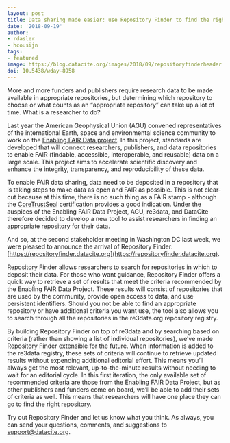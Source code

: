```yaml
---
layout: post
title: Data sharing made easier: use Repository Finder to find the right repository for your data.
date: '2018-09-19'
author: 
- rdasler
- hcousijn
tags:
- featured
image: https://blog.datacite.org/images/2018/09/repositoryfinderheader.png
doi: 10.5438/wday-8958
---
```

More and more funders and publishers require research data to be made available in appropriate repositories, but determining which repository to choose or what counts as an “appropriate repository” can take up a lot of time. What is a researcher to do? 

Last year the American Geophysical Union (AGU) convened representatives of the international Earth, space and environmental science community to work on the [Enabling FAIR Data project](http://www.copdess.org/enabling-fair-data-project/). In this project, standards are developed that will connect researchers, publishers, and data repositories to enable FAIR (findable, accessible, interoperable, and reusable) data on a large scale. This project aims to accelerate scientific discovery and enhance the integrity, transparency, and reproducibility of these data.

To enable FAIR data sharing, data need to be deposited in a repository that is taking steps to make data as open and FAIR as possible. This is not clear-cut because at this time, there is no such thing as a FAIR stamp - although the [CoreTrustSeal](https://www.coretrustseal.org/) certification provides a good indication. Under the auspices of the Enabling FAIR Data Project, AGU, re3data, and DataCite therefore decided to develop a new tool to assist researchers in finding an appropriate repository for their data. 

And so, at the second stakeholder meeting in Washington DC last week, we were pleased to announce the arrival of Repository Finder: [https://repositoryfinder.datacite.org](https://repositoryfinder.datacite.org). 

Repository Finder allows researchers to search for repositories in which to deposit their data. For those who want guidance, Repository Finder offers a quick way to retrieve a set of results that meet the criteria recommended by the Enabling FAIR Data Project. These results will consist of repositories that are used by the community, provide open access to data, and use persistent identifiers. Should you not be able to find an appropriate repository or have additional criteria you want use, the tool also allows you to search through all the repositories in the re3data.org repository registry.

By building Repository Finder on top of re3data and by searching based on criteria (rather than showing a list of individual repositories), we’ve made Repository Finder extensible for the future. When information is added to the re3data registry, these sets of criteria will continue to retrieve updated results without expending additional editorial effort. This means you’ll always get the most relevant, up-to-the-minute results without needing to wait for an editorial cycle. In this first iteration, the only available set of recommended criteria are those from the Enabling FAIR Data Project, but as other publishers and funders come on board, we’ll be able to add their sets of criteria as well. This means that researchers will have one place they can go to find the right repository. 

Try out Repository Finder and let us know what you think. As always, you can send your questions, comments, and suggestions to [support@datacite.org](support@datacite.org).
